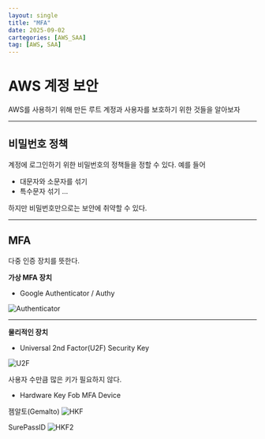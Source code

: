 ```yaml
---
layout: single
title: "MFA"
date: 2025-09-02
cartegories: [AWS_SAA]
tag: [AWS, SAA]
---
```


AWS 계정 보안
===

AWS를 사용하기 위해 만든 루트 계정과 사용자를 보호하기 위한 것들을 알아보자

- - -

## 비밀번호 정책

계정에 로그인하기 위한 비밀번호의 정책들을 정할 수 있다.
예를 들어 
* 대문자와 소문자를 섞기
* 특수문자 섞기
...

하지만 비밀번호만으로는 보안에 취약할 수 있다.

- - -

## MFA

다중 인증 장치를 뜻한다.

**가상 MFA 장치**

* Google Authenticator / Authy

![Authenticator](https://encrypted-tbn0.gstatic.com/images?q=tbn:ANd9GcScoVSgC1q_Je5XDP4a2OmEVRqKnh3TkyySLw&s)

- - -

**물리적인 장치**

* Universal 2nd Factor(U2F) Security Key

![U2F](https://m.media-amazon.com/images/I/61WctUZhh9L.jpg)

사용자 수만큼 많은 키가 필요하지 않다.

* Hardware Key Fob MFA Device

젬알토(Gemalto)
![HKF](https://www.secureidnews.com/wp-content/uploads/2013/03/gemaltootp2.gif)

SurePassID
![HKF2](https://encrypted-tbn0.gstatic.com/images?q=tbn:ANd9GcTNzEGyXQSXubjiagcrrMFL2K-XVHsBMEC-dQ&s)





